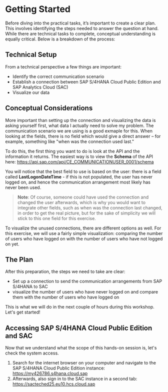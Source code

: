 # Getting Started

Before diving into the practical tasks, it’s important to create a clear plan. This involves identifying the steps needed to answer the question at hand. While there are technical tasks to complete, conceptual understanding is equally critical. Below is a breakdown of the process:

## Technical Setup

From a technical perspective a few things are important:
- Identify the correct communication scenario
- Establish a connection between SAP S/4HANA Cloud Public Edition and SAP Analytics Cloud (SAC)
- Visualize our data

## Conceptual Considerations

More important than setting up the connection and visualizing the data is asking yourself first, what data I actually need to solve my problem. The communication scenario we are using is a good exmaple for this. When looking at the fields, there is no field which would give a direct answer – for example, something like "when was the connection used last."

To do this, the first thing you want to do is look at the API and the information it returns. The easiest way is to view the **Schema** of the API here: https://api.sap.com/api/CE_COMMUNICATIONUSER_0001/schema

You will notice that the best field to use is based on the user: there is a field called **LastLogonDateTime** - if this is not populated, the user has never logged on, and hence the communication arrangement most likely has never been used. 

>**Note**: Of course, someone could have used the connection and changed the user afterwards, which is why you would want to integrate other fields, such as when was the connection last changed, in order to get the real picture, but for the sake of simplicity we will stick to this one field for this exercise. 

To visualize the unused connections, there are different options as well. For this exercise, we will use a fairly simple visualization: comparing the number of users who have logged on with the number of users who have not logged on yet. 

## The Plan

After this preparation, the steps we need to take are clear: 
- Set up a connection to send the communication arrangements from SAP S/4HANA to SAC
- visualize the number of users who have never logged on and compare them with the number of users who have logged on

This is what we will do in the next couple of hours during this workshop. Let's get started!

## Accessing SAP S/4HANA Cloud Public Edition and SAC

Now that we understand what the scope of this hands-on session is, let's check the system access.

1. Search for the internet browser on your computer and navigate to the SAP S/4HANA Cloud Public Edition instance: https://my426786.s4hana.cloud.sap
2. Afterwards, also sign in to the SAC instance in a second tab: https://sacteched25.eu10.hcs.cloud.sap